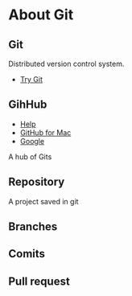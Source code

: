 # About Git

## Git

Distributed version control system.

* [Try Git](http://try.github.io/levels/1/challenges/1)

## GihHub

* [Help](https://help.github.com/)
* [GitHub for Mac](http://mac.github.com/)
* [Google](http://google.com/) 

A hub of Gits

## Repository

A project saved in git

## Branches

## Comits

## Pull request
